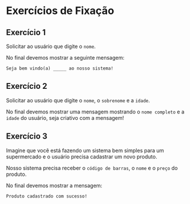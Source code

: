 # Exercícios de Fixação

## Exercício 1
Solicitar ao usuário que digite o `nome`. 

No final devemos mostrar a seguinte mensagem:
```
Seja bem vindo(a) _____ ao nosso sistema!
```

## Exercício 2
Solicitar ao usuário que digite o `nome`, o `sobrenome` e a `idade`. 

No final devemos mostrar uma mensagem mostrando o `nome completo` e a `idade` do usuário, seja criativo com a mensagem!

## Exercício 3
Imagine que você está fazendo um sistema bem simples para um supermercado e o usuário precisa cadastrar um novo produto.

Nosso sistema precisa receber o `código de barras`, o `nome` e o `preço` do produto.

No final devemos mostrar a mensagem:
```
Produto cadastrado com sucesso!
```